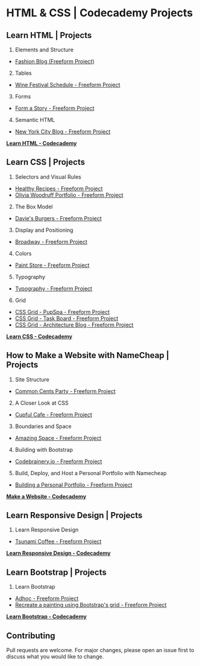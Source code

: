 # HTML & CSS | Codecademy Projects

## Learn HTML | Projects
1. Elements and Structure
- [Fashion Blog (Freeform Project)](https://github.com/ivobul/html-css-codecademy-projects/tree/master/Fashion%20Blog)
2. Tables
- [Wine Festival Schedule - Freeform Project](https://github.com/ivobul/html-css-codecademy-projects/tree/master/Wine%20Festival%20Schedule)
3. Forms
- [Form a Story - Freeform Project](https://github.com/ivobul/html-css-codecademy-projects/tree/master/Form%20a%20Story)
4. Semantic HTML
- [New York City Blog - Freeform Project](https://github.com/ivobul/html-css-codecademy-projects/tree/master/New%20York%20City%20Blog)

**[Learn HTML - Codecademy](https://www.codecademy.com/learn/learn-html)**

## Learn CSS | Projects
1. Selectors and Visual Rules
- [Healthy Recipes - Freeform Project](https://github.com/ivobul/html-css-codecademy-projects/tree/master/Healthy%20Recipes)
- [Olivia Woodruff Portfolio - Freeform Project](https://github.com/ivobul/html-css-codecademy-projects/tree/master/Olivia%20Woodruff%20Portfolio)
2. The Box Model
- [Davie's Burgers - Freeform Project](https://github.com/ivobul/html-css-codecademy-projects/tree/master/Davie's%20Burgers)
3. Display and Positioning
- [Broadway - Freeform Project](https://github.com/ivobul/html-css-codecademy-projects/tree/master/Broadway)
4. Colors
- [Paint Store - Freeform Project](https://github.com/ivobul/html-css-codecademy-projects/tree/master/Paint%20Store)
5. Typography
- [Typography - Freeform Project](https://github.com/ivobul/html-css-codecademy-projects/tree/master/Typography)
6. Grid
- [CSS Grid - PupSpa - Freeform Project](https://github.com/ivobul/html-css-codecademy-projects/tree/master/CSS%20Grid%20-%20PupSpa)
- [CSS Grid - Task Board - Freeform Project](https://github.com/ivobul/html-css-codecademy-projects/tree/master/CSS%20Grid%20-%20Task%20Board)
- [CSS Grid - Architecture Blog - Freeform Project](https://github.com/ivobul/html-css-codecademy-projects/tree/master/CSS%20Grid%20-%20Architecture%20Blog)

**[Learn CSS - Codecademy](https://www.codecademy.com/learn/learn-css)**

## How to Make a Website with NameCheap | Projects
1. Site Structure
- [Common Cents Party - Freeform Project](https://github.com/ivobul/html-css-codecademy-projects/tree/master/Common%20Cents%20Party)
2. A Closer Look at CSS
- [Cupful Cafe - Freeform Project](https://github.com/ivobul/html-css-codecademy-projects/tree/master/Cupful%20Cafe)
3. Boundaries and Space
- [Amazing Space - Freeform Project](https://github.com/ivobul/html-css-codecademy-projects/tree/master/Amazing%20Space)
4. Building with Bootstrap
- [Codebrainery.io - Freeform Project](https://github.com/ivobul/html-css-codecademy-projects/tree/master/Codebrainery.io)
5. Build, Deploy, and Host a Personal Portfolio with Namecheap
- [Building a Personal Portfolio - Freeform Project](https://github.com/ivobul/html-css-codecademy-projects/tree/master/Building%20a%20Personal%20Portfolio)

**[Make a Website - Codecademy](https://www.codecademy.com/learn/make-a-website)**

## Learn Responsive Design | Projects
1. Learn Responsive Design
- [Tsunami Coffee - Freeform Project](https://github.com/ivobul/html-css-codecademy-projects/tree/master/Tsunami%20Coffee)

**[Learn Responsive Design - Codecademy](https://www.codecademy.com/learn/learn-responsive-design)**

## Learn Bootstrap | Projects
1. Learn Bootstrap
- [Adhoc - Freeform Project](https://github.com/ivobul/html-css-codecademy-projects/tree/master/Adhoc)
- [Recreate a painting using Bootstrap's grid - Freeform Project](https://github.com/ivobul/html-css-codecademy-projects/tree/master/Recreate%20a%20painting%20using%20Bootstrap's%20grid)

**[Learn Bootstrap - Codecademy](https://www.codecademy.com/learn/learn-bootstrap)**

## Contributing
Pull requests are welcome. For major changes, please open an issue first to discuss what you would like to change.
